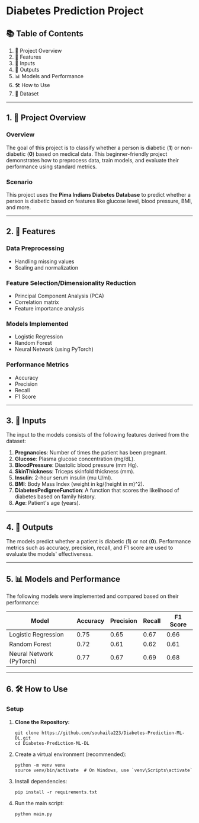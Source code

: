 # Diabetes Prediction Project

## 📚 Table of Contents

1. 📜 Project Overview  
2. 🧩 Features  
3. 🔑 Inputs  
4. 🚀 Outputs  
5. 📊 Models and Performance  
6. 🛠️ How to Use  
7. 📂 Dataset

---

## 1. 📜 Project Overview

### Overview

The goal of this project is to classify whether a person is diabetic (**1**) or non-diabetic (**0**) based on medical data. This beginner-friendly project demonstrates how to preprocess data, train models, and evaluate their performance using standard metrics.

### Scenario

This project uses the **Pima Indians Diabetes Database** to predict whether a person is diabetic based on features like glucose level, blood pressure, BMI, and more.

---

## 2. 🧩 Features

### Data Preprocessing

- Handling missing values
- Scaling and normalization

### Feature Selection/Dimensionality Reduction

- Principal Component Analysis (PCA)
- Correlation matrix
- Feature importance analysis

### Models Implemented

- Logistic Regression
- Random Forest
- Neural Network (using PyTorch)

### Performance Metrics

- Accuracy
- Precision
- Recall
- F1 Score

---

## 3. 🔑 Inputs

The input to the models consists of the following features derived from the dataset:

1. **Pregnancies**: Number of times the patient has been pregnant.
2. **Glucose**: Plasma glucose concentration (mg/dL).
3. **BloodPressure**: Diastolic blood pressure (mm Hg).
4. **SkinThickness**: Triceps skinfold thickness (mm).
5. **Insulin**: 2-hour serum insulin (mu U/ml).
6. **BMI**: Body Mass Index (weight in kg/(height in m)^2).
7. **DiabetesPedigreeFunction**: A function that scores the likelihood of diabetes based on family history.
8. **Age**: Patient's age (years).

---

## 4. 🚀 Outputs

The models predict whether a patient is diabetic (**1**) or not (**0**). Performance metrics such as accuracy, precision, recall, and F1 score are used to evaluate the models' effectiveness.

---

## 5. 📊 Models and Performance

The following models were implemented and compared based on their performance:

| **Model**                | **Accuracy** | **Precision** | **Recall** | **F1 Score** |
|--------------------------|--------------|---------------|------------|--------------|
| Logistic Regression      | 0.75         | 0.65          | 0.67       | 0.66         |
| Random Forest            | 0.72         | 0.61          | 0.62       | 0.61         |
| Neural Network (PyTorch) | 0.77         | 0.67          | 0.69       | 0.68         |

---

## 6. 🛠️ How to Use

### Setup

1. **Clone the Repository:**

   ```
   git clone https://github.com/souhaila223/Diabetes-Prediction-ML-DL.git
   cd Diabetes-Prediction-ML-DL
   ```

2. Create a virtual environment (recommended):
   ```
   python -m venv venv
   source venv/bin/activate  # On Windows, use `venv\Scripts\activate`
   ```
3. Install dependencies:
   ```
   pip install -r requirements.txt
   ```
4. Run the main script:
   ```
   python main.py
   ```
